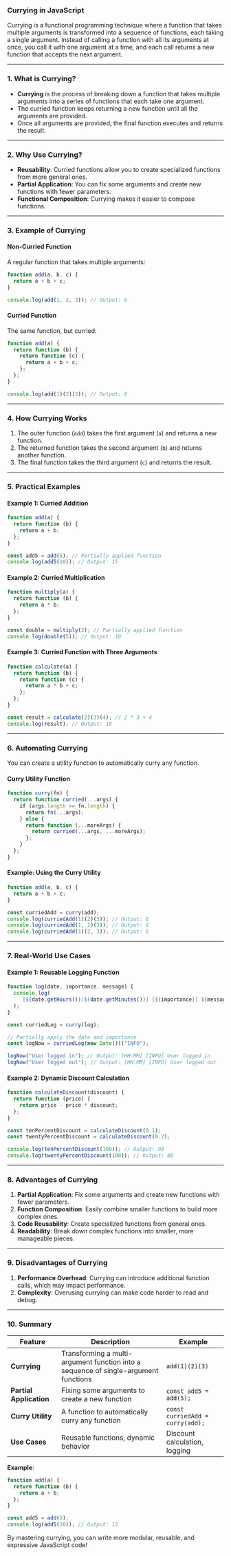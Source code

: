 ### **Currying in JavaScript**

Currying is a functional programming technique where a function that takes multiple arguments is transformed into a sequence of functions, each taking a single argument. Instead of calling a function with all its arguments at once, you call it with one argument at a time, and each call returns a new function that accepts the next argument.

---

### **1. What is Currying?**

- **Currying** is the process of breaking down a function that takes multiple arguments into a series of functions that each take one argument.
- The curried function keeps returning a new function until all the arguments are provided.
- Once all arguments are provided, the final function executes and returns the result.

---

### **2. Why Use Currying?**

- **Reusability**: Curried functions allow you to create specialized functions from more general ones.
- **Partial Application**: You can fix some arguments and create new functions with fewer parameters.
- **Functional Composition**: Currying makes it easier to compose functions.

---

### **3. Example of Currying**

#### **Non-Curried Function**

A regular function that takes multiple arguments:

```javascript
function add(a, b, c) {
  return a + b + c;
}

console.log(add(1, 2, 3)); // Output: 6
```

#### **Curried Function**

The same function, but curried:

```javascript
function add(a) {
  return function (b) {
    return function (c) {
      return a + b + c;
    };
  };
}

console.log(add(1)(2)(3)); // Output: 6
```

---

### **4. How Currying Works**

1. The outer function (`add`) takes the first argument (`a`) and returns a new function.
2. The returned function takes the second argument (`b`) and returns another function.
3. The final function takes the third argument (`c`) and returns the result.

---

### **5. Practical Examples**

#### **Example 1: Curried Addition**

```javascript
function add(a) {
  return function (b) {
    return a + b;
  };
}

const add5 = add(5); // Partially applied function
console.log(add5(10)); // Output: 15
```

#### **Example 2: Curried Multiplication**

```javascript
function multiply(a) {
  return function (b) {
    return a * b;
  };
}

const double = multiply(2); // Partially applied function
console.log(double(5)); // Output: 10
```

#### **Example 3: Curried Function with Three Arguments**

```javascript
function calculate(a) {
  return function (b) {
    return function (c) {
      return a * b + c;
    };
  };
}

const result = calculate(2)(3)(4); // 2 * 3 + 4
console.log(result); // Output: 10
```

---

### **6. Automating Currying**

You can create a utility function to automatically curry any function.

#### **Curry Utility Function**

```javascript
function curry(fn) {
  return function curried(...args) {
    if (args.length >= fn.length) {
      return fn(...args);
    } else {
      return function (...moreArgs) {
        return curried(...args, ...moreArgs);
      };
    }
  };
}
```

#### **Example: Using the Curry Utility**

```javascript
function add(a, b, c) {
  return a + b + c;
}

const curriedAdd = curry(add);
console.log(curriedAdd(1)(2)(3)); // Output: 6
console.log(curriedAdd(1, 2)(3)); // Output: 6
console.log(curriedAdd(1)(2, 3)); // Output: 6
```

---

### **7. Real-World Use Cases**

#### **Example 1: Reusable Logging Function**

```javascript
function log(date, importance, message) {
  console.log(
    `[${date.getHours()}:${date.getMinutes()}] [${importance}] ${message}`
  );
}

const curriedLog = curry(log);

// Partially apply the date and importance
const logNow = curriedLog(new Date())("INFO");

logNow("User logged in"); // Output: [HH:MM] [INFO] User logged in
logNow("User logged out"); // Output: [HH:MM] [INFO] User logged out
```

#### **Example 2: Dynamic Discount Calculation**

```javascript
function calculateDiscount(discount) {
  return function (price) {
    return price - price * discount;
  };
}

const tenPercentDiscount = calculateDiscount(0.1);
const twentyPercentDiscount = calculateDiscount(0.2);

console.log(tenPercentDiscount(100)); // Output: 90
console.log(twentyPercentDiscount(100)); // Output: 80
```

---

### **8. Advantages of Currying**

1. **Partial Application**: Fix some arguments and create new functions with fewer parameters.
2. **Function Composition**: Easily combine smaller functions to build more complex ones.
3. **Code Reusability**: Create specialized functions from general ones.
4. **Readability**: Break down complex functions into smaller, more manageable pieces.

---

### **9. Disadvantages of Currying**

1. **Performance Overhead**: Currying can introduce additional function calls, which may impact performance.
2. **Complexity**: Overusing currying can make code harder to read and debug.

---

### **10. Summary**

| Feature                 | Description                                                                         | Example                          |
| ----------------------- | ----------------------------------------------------------------------------------- | -------------------------------- |
| **Currying**            | Transforming a multi-argument function into a sequence of single-argument functions | `add(1)(2)(3)`                   |
| **Partial Application** | Fixing some arguments to create a new function                                      | `const add5 = add(5);`           |
| **Curry Utility**       | A function to automatically curry any function                                      | `const curriedAdd = curry(add);` |
| **Use Cases**           | Reusable functions, dynamic behavior                                                | Discount calculation, logging    |

**Example**:

```javascript
function add(a) {
  return function (b) {
    return a + b;
  };
}

const add5 = add(5);
console.log(add5(10)); // Output: 15
```

By mastering currying, you can write more modular, reusable, and expressive JavaScript code!
